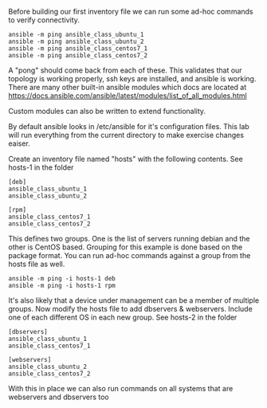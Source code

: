 Before building our first inventory file we can run some ad-hoc commands to verify connectivity.
```
ansible -m ping ansible_class_ubuntu_1
ansible -m ping ansible_class_ubuntu_2
ansible -m ping ansible_class_centos7_1
ansible -m ping ansible_class_centos7_2
```
A "pong" should come back from each of these.  This validates that our  topology is working properly, ssh keys are installed, and ansible is working.  There are many other built-in ansible modules which docs  are located at https://docs.ansible.com/ansible/latest/modules/list_of_all_modules.html

Custom modules can also be written to extend functionality.

By default ansible looks in /etc/ansible for it's configuration files.  This lab will run everything from the current directory to make exercise changes eaiser. 

Create an inventory file named "hosts" with the following contents. See hosts-1 in the folder
```
[deb]
ansible_class_ubuntu_1
ansible_class_ubuntu_2

[rpm]
ansible_class_centos7_1
ansible_class_centos7_2
```
This defines two groups.  One is the list of servers running debian and the other is CentOS based.  Grouping for this example is done based on the package format. You can run ad-hoc commands against a group from the hosts file as well.
```
ansible -m ping -i hosts-1 deb
ansible -m ping -i hosts-1 rpm
```
It's also likely that a device under management can be a member of multiple groups.  Now modify the hosts file to add dbservers & webservers.  Include one of each different OS in each new group. See hosts-2 in the folder
```
[dbservers]
ansible_class_ubuntu_1
ansible_class_centos7_1

[webservers]
ansible_class_ubuntu_2
ansible_class_centos7_2
```
With this in place we can also run commands on all systems that are webservers and dbservers too
